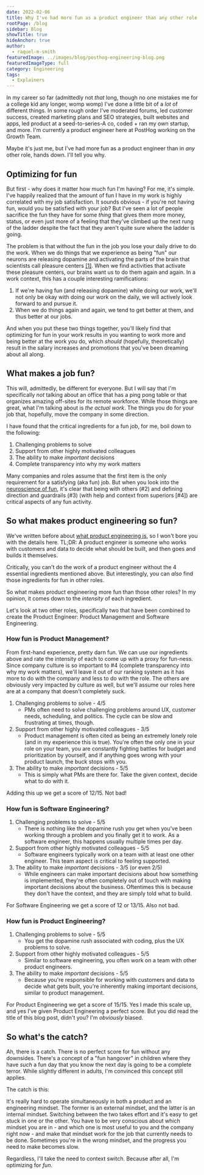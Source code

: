 ```yaml
---
date: 2022-02-06
title: Why I've had more fun as a product engineer than any other role in tech
rootPage: /blog
sidebar: Blog
showTitle: true
hideAnchor: true
author:
  - raquel-m-smith
featuredImage: ../images/blog/posthog-engineering-blog.png
featuredImageType: full
category: Engineering
tags:
  - Explainers
---
```


In my career so far (admittedly not _that_ long, though no one mistakes me for a college kid any longer, womp womp) I've done a little bit of a _lot_ of different things. In some rough order I've moderated forums, led customer success, created marketing plans and SEO strategies, built websites and apps, led product at a seed-to-series-A co, coded + ran my own startup, and more. I'm currently a product engineer here at PostHog working on the Growth Team. 

Maybe it's just me, but I've had more fun as a product engineer than in _any_ other role, hands down. I'll tell you why.

## Optimizing for fun

But first - why does it matter how much fun I'm having? For me, it's simple. I've happily realized that the amount of fun I have in my work is highly correlated with my job satisfaction. It sounds obvious - if you're not having fun, would you be satisfied with your job? But I've seen a lot of people sacrifice the fun they have for some _thing_ that gives them more money, status, or even just more of a feeling that they've climbed up the next rung of the ladder despite the fact that they aren't quite sure where the ladder is going.

The problem is that without the fun in the job you lose your daily drive to do the work. When we do things that we experience as being "fun" our neurons are releasing dopamine and activating the parts of the brain that scientists call pleasure centers [[1]](https://hub.jhu.edu/magazine/2016/summer/neuroscience-of-fun/). When we find activities that activate these pleasure centers, our brains want us to do them again and again. In a work context, this has a couple interesting ramifications:

1) If we're having fun (and releasing dopamine) while doing our work, we'll not only be okay with doing our work on the daily, we will actively look forward to and pursue it.
2) When we do things again and again, we tend to get better at them, and thus better at our jobs.

And when you put these two things together, you'll likely find that optimizing for fun in your work results in you wanting to work more and being better at the work you do, which _should_ (hopefully, theoretically) result in the salary increases and promotions that you've been dreaming about all along.

## What makes a job fun?

This will, admittedly, be different for everyone. But I will say that I'm specifically _not_ talking about an office that has a ping pong table or that organizes amazing off-sites for its remote workforce. While those things are great, what I'm talking about is _the actual work_. The things you do for your job that, hopefully, move the company in some direction.

I have found that the critical ingredients for a fun job, for me, boil down to the following:

1. Challenging problems to solve
2. Support from other highly motivated colleagues
3. The ability to make _important_ decisions
4. Complete transparency into why my work matters

Many companies and roles assume that the first item is the only requirement for a satisfying (aka fun) job. But when you look into the [neuroscience of fun](https://hub.jhu.edu/magazine/2016/summer/neuroscience-of-fun/), it's clear that being with others (#2) and defining direction and guardrails (#3) (with help and context from superiors [#4]) are critical aspects of any fun activity. 

## So what makes product engineering so fun?

We've written before about [what product engineering is](/blog/what-is-a-product-engineer), so I won't bore you with the details here. TL;DR: A product engineer is someone who works with customers and data to decide what should be built, and then goes and builds it themselves. 

Critically, you can't do the work of a product engineer without the 4 essential ingredients mentioned above. But interestingly, you can _also_ find those ingredients for fun in other roles. 

So what makes product engineering more fun than those other roles? In my opinion, it comes down to the _intensity_ of each ingredient.

Let's look at two other roles, specifically two that have been combined to create the Product Engineer: Product Management and Software Engineering.

### How fun is Product Management?

From first-hand experience, pretty darn fun. We can use our ingredients above and rate the intensity of each to come up with a proxy for fun-ness. Since company culture is so important to #4 (complete transparency into why my work matters), we'll leave it out of our ranking system as it has more to do with the company and less to do with the role. The others are obviously very impacted by culture as well, but we'll assume our roles here are at a company that doesn't completely suck.

1. Challenging problems to solve - 4/5
    - PMs often need to solve challenging problems around UX, customer needs, scheduling, and politics. The cycle can be slow and frustrating at times, though.
2. Support from other highly motivated colleagues - 3/5
    - Product management is often cited as being an extremely lonely role (and in my experience this is true). You're often the only one in your role on your team, you are constantly fighting battles for budget and prioritization by yourself, and if anything goes wrong with your product launch, the buck stops with you. 
3. The ability to make _important_ decisions - 5/5
    - This is simply what PMs are there for. Take the given context, decide what to do with it.

Adding this up we get a score of 12/15. Not bad!

### How fun is Software Engineering? 

1. Challenging problems to solve - 5/5
    - There is nothing like the dopamine rush you get when you've been working through a problem and you finally get it to work. As a software engineer, this happens usually multiple times per day. 
2. Support from other highly motivated colleagues - 5/5
    - Software engineers typically work on a team with at least one other engineer. This team aspect is critical to feeling supported.
3. The ability to make _important_ decisions - 3/5 (or even 2/5)
    - While engineers can make important decisions about how something is implemented, they're often completely out of touch with making important decisions about the business. Oftentimes this is because they don't have the context, and they are simply told what to build. 

For Software Engineering we get a score of 12 or 13/15. Also not bad.

### How fun is Product Engineering? 

1. Challenging problems to solve - 5/5
    - You get the dopamine rush associated with coding, plus the UX problems to solve.
2. Support from other highly motivated colleagues - 5/5
    - Similar to software engineering, you often work on a team with other product engineers.
3. The ability to make _important_ decisions - 5/5
    - Because you're responsible for working with customers and data to decide what gets built, you're inherently making important decisions, similar to product management.

For Product Engineering we get a score of 15/15. Yes I made this scale up, and yes I've given Product Engineering a perfect score. But you did read the title of this blog post, didn't you? I'm _obviously_ biased.

## So what's the catch?

Ah, there is a catch. There is no perfect score for fun without any downsides. There's a concept of a "fun hangover" in children where they have _such_ a fun day that you know the next day is going to be a complete terror. While slightly different in adults, I'm convinced this concept still applies.

The catch is this:

It's really hard to operate simultaneously in both a product and an engineering mindset. The former is an external mindset, and the latter is an internal mindset. Switching between the two takes effort and it's easy to get stuck in one or the other. You have to be very conscious about which mindset you are in - and which one is most useful to you and the company right now - and make that mindset work for the job that currently needs to be done. Sometimes you're in the wrong mindset, and the progress you need to make becomes slow.

Regardless, I'll take the need to context switch. Because after all, I'm optimizing for _fun_.
